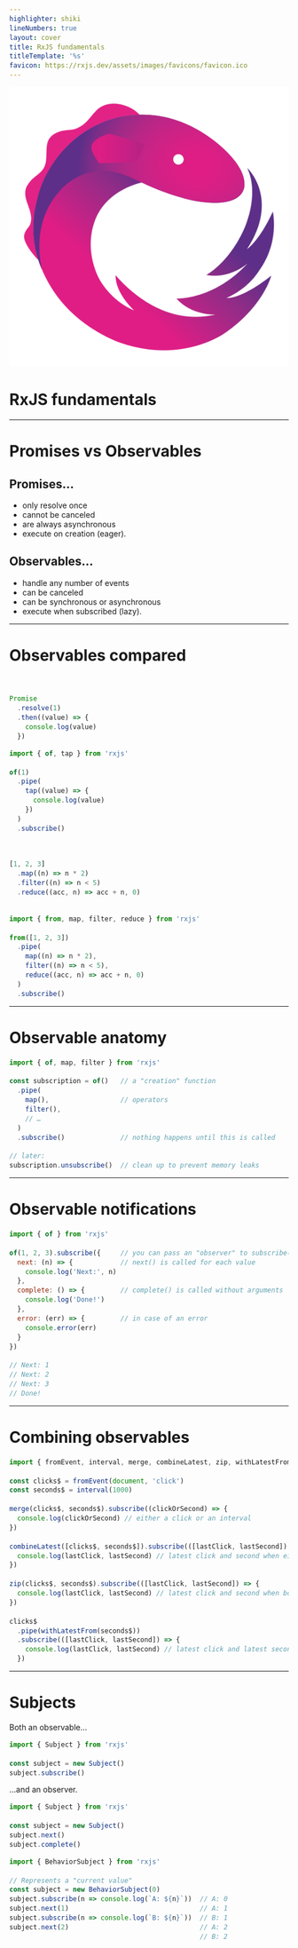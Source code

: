 ```yaml
---
highlighter: shiki
lineNumbers: true
layout: cover
title: RxJS fundamentals
titleTemplate: '%s'
favicon: https://rxjs.dev/assets/images/favicons/favicon.ico
---
```


<div class="text-center">
  <img src="/assets/logo-rx.svg" alt="RxJS logo" class="h-48 mx-auto mb-5" />
  <h1>RxJS fundamentals</h1>
</div>

---

<h1 class="!mb-13">Promises vs Observables</h1>

<div class="grid grid-cols-2">
  <div>
    <h2 v-click class="mb-5">Promises…</h2>
    <ul>
      <li v-click>only resolve once</li>
      <li v-click>cannot be canceled</li>
      <li v-click>are always asynchronous</li>
      <li v-click>execute on creation (eager).</li>
    </ul>
  </div>

  <div>
    <h2 v-click class="mb-5">Observables…</h2>
    <ul>
      <li v-click>handle any number of events</li>
      <li v-click>can be canceled</li>
      <li v-click>can be synchronous or asynchronous</li>
      <li v-click>execute when subscribed (lazy).</li>
    </ul>
  </div>
</div>

---

<h1 class="!mb-8">Observables compared</h1>

<div class="grid grid-cols-2 gap-2">
  <div v-click>

  ```js


  Promise
    .resolve(1)
    .then((value) => {
      console.log(value)
    })


  ```

  </div>

  <div v-click>

  ```js
  import { of, tap } from 'rxjs'

  of(1)
    .pipe(
      tap((value) => {
        console.log(value)
      })
    )
    .subscribe()
  ```

  </div>

  <div v-click>

  ```js


  [1, 2, 3]
    .map((n) => n * 2)
    .filter((n) => n < 5)
    .reduce((acc, n) => acc + n, 0)



  ```

  </div>

  <div v-click>

  ```js
  import { from, map, filter, reduce } from 'rxjs'

  from([1, 2, 3])
    .pipe(
      map((n) => n * 2),
      filter((n) => n < 5),
      reduce((acc, n) => acc + n, 0)
    )
    .subscribe()
  ```

  </div>
</div>

---

<h1 class="!mb-13">Observable anatomy</h1>

```js {1-3|4-8|9|11-12|all}
import { of, map, filter } from 'rxjs'

const subscription = of()   // a "creation" function
  .pipe(
    map(),                  // operators
    filter(),
    // …
  )
  .subscribe()              // nothing happens until this is called

// later:
subscription.unsubscribe()  // clean up to prevent memory leaks
```

---

<h1 class="!mb-13">Observable notifications</h1>

```js {1-3,13|3-6,13,15|3-6,13,15-16|3-6,13,15-17|7-9,18|all}
import { of } from 'rxjs'

of(1, 2, 3).subscribe({     // you can pass an "observer" to subscribe()
  next: (n) => {            // next() is called for each value
    console.log('Next:', n)
  },
  complete: () => {         // complete() is called without arguments
    console.log('Done!')
  },
  error: (err) => {         // in case of an error
    console.error(err)
  }
})

// Next: 1
// Next: 2
// Next: 3
// Done!
```

---

<h1>Combining observables</h1>

```js {1-4|6-8|10-12|14-16|18-22|all}
import { fromEvent, interval, merge, combineLatest, zip, withLatestFrom } from 'rxjs'

const clicks$ = fromEvent(document, 'click')
const seconds$ = interval(1000)

merge(clicks$, seconds$).subscribe((clickOrSecond) => {
  console.log(clickOrSecond) // either a click or an interval
})

combineLatest([clicks$, seconds$]).subscribe(([lastClick, lastSecond]) => {
  console.log(lastClick, lastSecond) // latest click and second when either emits
})

zip(clicks$, seconds$).subscribe(([lastClick, lastSecond]) => {
  console.log(lastClick, lastSecond) // latest click and second when both have emitted
})

clicks$
  .pipe(withLatestFrom(seconds$))
  .subscribe(([lastClick, lastSecond]) => {
    console.log(lastClick, lastSecond) // latest click and latest second for each click
  })
```

---

<h1 class="!mb-13">Subjects</h1>

<div class="grid grid-cols-2 gap-2 mb-8">
  <div v-click>
  Both an observable…

  ```js
  import { Subject } from 'rxjs'

  const subject = new Subject()
  subject.subscribe()

  ```

  </div>
  <div v-click>
  …and an observer.

  ```js
  import { Subject } from 'rxjs'

  const subject = new Subject()
  subject.next()
  subject.complete()
  ```

  </div>
</div>

<div v-click>

  ```js
  import { BehaviorSubject } from 'rxjs'

  // Represents a "current value"
  const subject = new BehaviorSubject(0)
  subject.subscribe(n => console.log(`A: ${n}`))  // A: 0
  subject.next(1)                                 // A: 1
  subject.subscribe(n => console.log(`B: ${n}`))  // B: 1
  subject.next(2)                                 // A: 2
                                                  // B: 2
  ```

</div>
